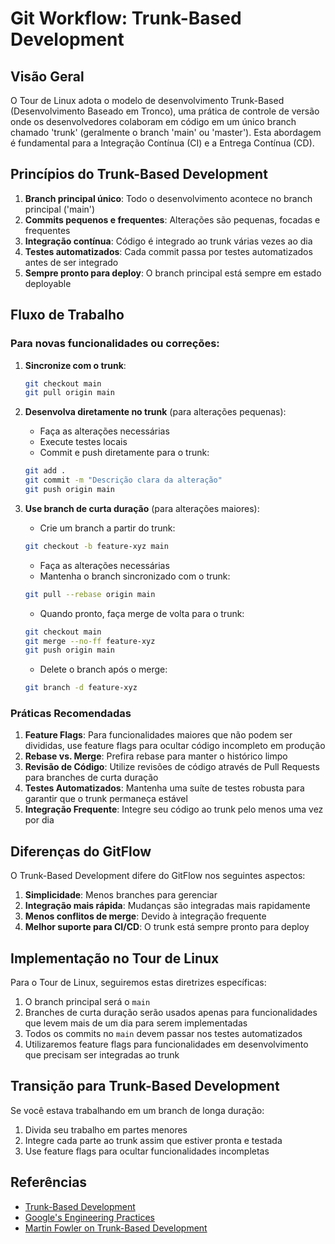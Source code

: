 # Git Workflow: Trunk-Based Development

## Visão Geral

O Tour de Linux adota o modelo de desenvolvimento Trunk-Based (Desenvolvimento Baseado em Tronco), uma prática de controle de versão onde os desenvolvedores colaboram em código em um único branch chamado 'trunk' (geralmente o branch 'main' ou 'master'). Esta abordagem é fundamental para a Integração Contínua (CI) e a Entrega Contínua (CD).

## Princípios do Trunk-Based Development

1. **Branch principal único**: Todo o desenvolvimento acontece no branch principal ('main')
2. **Commits pequenos e frequentes**: Alterações são pequenas, focadas e frequentes
3. **Integração contínua**: Código é integrado ao trunk várias vezes ao dia
4. **Testes automatizados**: Cada commit passa por testes automatizados antes de ser integrado
5. **Sempre pronto para deploy**: O branch principal está sempre em estado deployable

## Fluxo de Trabalho

### Para novas funcionalidades ou correções:

1. **Sincronize com o trunk**:
   ```bash
   git checkout main
   git pull origin main
   ```

2. **Desenvolva diretamente no trunk** (para alterações pequenas):
   - Faça as alterações necessárias
   - Execute testes locais
   - Commit e push diretamente para o trunk:
   ```bash
   git add .
   git commit -m "Descrição clara da alteração"
   git push origin main
   ```

3. **Use branch de curta duração** (para alterações maiores):
   - Crie um branch a partir do trunk:
   ```bash
   git checkout -b feature-xyz main
   ```
   - Faça as alterações necessárias
   - Mantenha o branch sincronizado com o trunk:
   ```bash
   git pull --rebase origin main
   ```
   - Quando pronto, faça merge de volta para o trunk:
   ```bash
   git checkout main
   git merge --no-ff feature-xyz
   git push origin main
   ```
   - Delete o branch após o merge:
   ```bash
   git branch -d feature-xyz
   ```

### Práticas Recomendadas

1. **Feature Flags**: Para funcionalidades maiores que não podem ser divididas, use feature flags para ocultar código incompleto em produção
2. **Rebase vs. Merge**: Prefira rebase para manter o histórico limpo
3. **Revisão de Código**: Utilize revisões de código através de Pull Requests para branches de curta duração
4. **Testes Automatizados**: Mantenha uma suíte de testes robusta para garantir que o trunk permaneça estável
5. **Integração Frequente**: Integre seu código ao trunk pelo menos uma vez por dia

## Diferenças do GitFlow

O Trunk-Based Development difere do GitFlow nos seguintes aspectos:

1. **Simplicidade**: Menos branches para gerenciar
2. **Integração mais rápida**: Mudanças são integradas mais rapidamente
3. **Menos conflitos de merge**: Devido à integração frequente
4. **Melhor suporte para CI/CD**: O trunk está sempre pronto para deploy

## Implementação no Tour de Linux

Para o Tour de Linux, seguiremos estas diretrizes específicas:

1. O branch principal será o `main`
2. Branches de curta duração serão usados apenas para funcionalidades que levem mais de um dia para serem implementadas
3. Todos os commits no `main` devem passar nos testes automatizados
4. Utilizaremos feature flags para funcionalidades em desenvolvimento que precisam ser integradas ao trunk

## Transição para Trunk-Based Development

Se você estava trabalhando em um branch de longa duração:

1. Divida seu trabalho em partes menores
2. Integre cada parte ao trunk assim que estiver pronta e testada
3. Use feature flags para ocultar funcionalidades incompletas

## Referências

- [Trunk-Based Development](https://trunkbaseddevelopment.com/)
- [Google's Engineering Practices](https://google.github.io/eng-practices/)
- [Martin Fowler on Trunk-Based Development](https://martinfowler.com/articles/branching-patterns.html#trunk-based-development)
